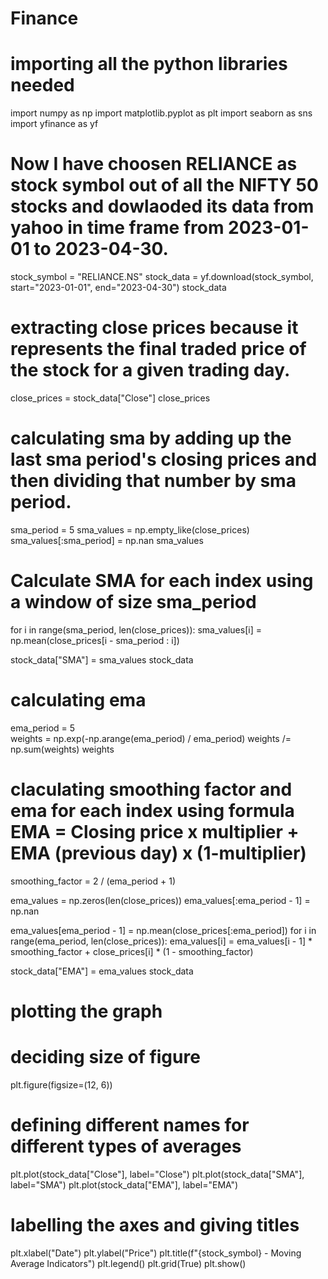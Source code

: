 # Finance
# importing all the python libraries needed
import numpy as np
import matplotlib.pyplot as plt
import seaborn as sns
import yfinance as yf

# Now I have choosen RELIANCE as stock symbol out of all the NIFTY 50 stocks and dowlaoded its data from yahoo in time frame from 2023-01-01 to 2023-04-30.

stock_symbol = "RELIANCE.NS" 
stock_data = yf.download(stock_symbol, start="2023-01-01", end="2023-04-30")
stock_data

# extracting close prices because it represents the final traded price of the stock for a given trading day. 

close_prices = stock_data["Close"]
close_prices

# calculating sma by adding up the last sma period's closing prices and then dividing that number by sma period.

sma_period = 5
sma_values = np.empty_like(close_prices)
sma_values[:sma_period] = np.nan
sma_values

# Calculate SMA for each index using a window of size sma_period

for i in range(sma_period, len(close_prices)):
    sma_values[i] = np.mean(close_prices[i - sma_period : i])

stock_data["SMA"] = sma_values
stock_data

# calculating ema 

ema_period = 5  
weights = np.exp(-np.arange(ema_period) / ema_period)
weights /= np.sum(weights)
weights

# claculating smoothing factor and ema for each index using formula EMA = Closing price x multiplier + EMA (previous day) x (1-multiplier)


smoothing_factor = 2 / (ema_period + 1)

ema_values = np.zeros(len(close_prices))
ema_values[:ema_period - 1] = np.nan

ema_values[ema_period - 1] = np.mean(close_prices[:ema_period]) 
for i in range(ema_period, len(close_prices)):
    ema_values[i] = ema_values[i - 1] * smoothing_factor + close_prices[i] * (1 - smoothing_factor)

stock_data["EMA"] = ema_values
stock_data

# plotting the graph 
# deciding size of figure
plt.figure(figsize=(12, 6))   
# defining different names for different types of averages 
plt.plot(stock_data["Close"], label="Close")
plt.plot(stock_data["SMA"], label="SMA")
plt.plot(stock_data["EMA"], label="EMA")
# labelling the axes and giving titles
plt.xlabel("Date")
plt.ylabel("Price")
plt.title(f"{stock_symbol} - Moving Average Indicators")
plt.legend()
plt.grid(True)
plt.show()


